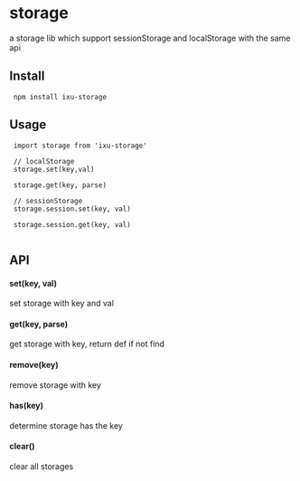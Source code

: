 # storage
a storage lib which support sessionStorage and localStorage with the same api

## Install

```
 npm install ixu-storage
```

## Usage

```
 import storage from 'ixu-storage'
 
 // localStorage
 storage.set(key,val) 
 
 storage.get(key, parse)
 
 // sessionStorage
 storage.session.set(key, val)
 
 storage.session.get(key, val)
 
```

## API

#### set(key, val)

set storage with key and val

#### get(key, parse)

get storage with key, return def if not find

#### remove(key)

remove storage with key

#### has(key)

determine storage has the key

#### clear()
clear all storages
